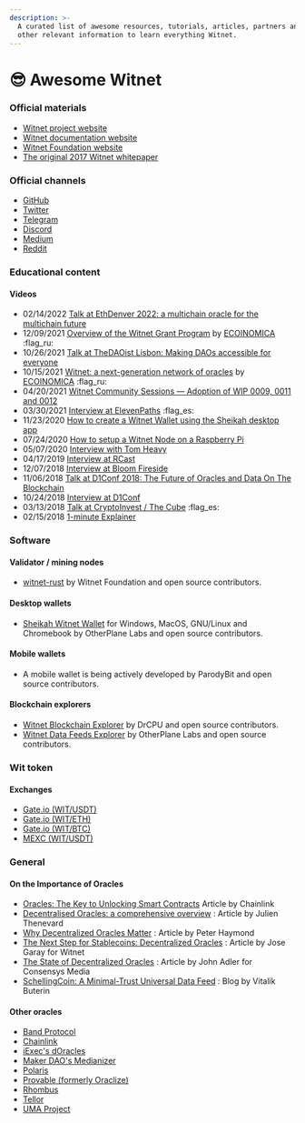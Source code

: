 ```yaml
---
description: >-
  A curated list of awesome resources, tutorials, articles, partners and many
  other relevant information to learn everything Witnet.
---
```


# 😎 Awesome Witnet

### Official materials

* [Witnet project website](https://witnet.io)
* [Witnet documentation website](https://docs.witnet.io)
* [Witnet Foundation website](https://witnet.foundation)
* [The original 2017 Witnet whitepaper](https://witnet.io/witnet-whitepaper.pdf)

### Official channels

* [GitHub](https://github.com/witnet)
* [Twitter](https://twitter.com/witnet\_io)
* [Telegram](https://t.me/witnetio)
* [Discord](https://discord.gg/X4uurfP)
* [Medium](https://medium.com/witnet)
* [Reddit](https://www.reddit.com/r/witnet/)

### Educational content

#### Videos

* 02/14/2022 [Talk at EthDenver 2022: a multichain oracle for the multichain future](https://www.youtube.com/watch?v=ly3U5KO9hyo)
* 12/09/2021 [Overview of the Witnet Grant Program](https://www.youtube.com/watch?v=Rpsa5mP2GnY) by [ECOINOMICA](https://www.youtube.com/channel/UCDBLwF1fOfllwKYcD9yG3ww) :flag\_ru:
* 10/26/2021 [Talk at TheDAOist Lisbon: Making DAOs accessible for everyone](https://www.youtube.com/watch?v=4508pbiKPQc)
* 10/15/2021 [Witnet: a next-generation network of oracles](https://www.youtube.com/watch?v=3AsbMAx81QY) by [ECOINOMICA](https://www.youtube.com/channel/UCDBLwF1fOfllwKYcD9yG3ww) :flag\_ru:
* 04/20/2021 [Witnet Community Sessions — Adoption of WIP 0009, 0011 and 0012](https://www.youtube.com/watch?v=KR0lV\_V1zw4)
* 03/30/2021 [Interview at ElevenPaths](https://www.youtube.com/watch?v=\_T-CLrlKmZc) :flag\_es:
* 11/23/2020 [How to create a Witnet Wallet using the Sheikah desktop app](https://www.youtube.com/watch?v=OO70kpwfHv0)
* 07/24/2020 [How to setup a Witnet Node on a Raspberry Pi](https://www.youtube.com/watch?v=He2vuLtFyns\&t=224s)
* 05/07/2020 [Interview with Tom Heavy](https://www.youtube.com/watch?v=43\_dto6TLJw)
* 04/17/2019 [Interview at RCast](https://www.youtube.com/watch?v=TpXB71NzXd4)
* 12/07/2018 [Interview at Bloom Fireside](https://www.youtube.com/watch?v=OQKcEPKcpRI)
* 11/06/2018 [Talk at D1Conf 2018: The Future of Oracles and Data On The Blockchain](https://www.youtube.com/watch?v=pv9wKodhPZg)
* 10/24/2018 [Interview at D1Conf](https://www.youtube.com/watch?v=s0\_Bwme-eHA\&t=108s)
* 03/13/2018 [Talk at CryptoInvest / The Cube](https://www.youtube.com/watch?v=VWEwpwtmHpA) :flag\_es:
* 02/15/2018 [1-minute Explainer](https://www.youtube.com/watch?v=wEtOiStvQoU)

### Software

#### Validator / mining nodes

* [witnet-rust](https://github.com/witnet/witnet-rust) by Witnet Foundation and open source contributors.

#### Desktop wallets

* [Sheikah Witnet Wallet](https://sheikah.app) for Windows, MacOS, GNU/Linux and Chromebook by OtherPlane Labs and open source contributors.

#### Mobile wallets

* A mobile wallet is being actively developed by ParodyBit and open source contributors.

#### Blockchain explorers

* [Witnet Blockchain Explorer](https://witnet.network) by DrCPU and open source contributors.
* [Witnet Data Feeds Explorer](https://feeds.witnet.io) by OtherPlane Labs and open source contributors.

### Wit token

#### Exchanges

* [Gate.io (WIT/USDT)](https://www.gate.io/trade/WIT\_USDT)
* [Gate.io (WIT/ETH)](https://www.gate.io/trade/WIT\_ETH)
* [Gate.io (WIT/BTC)](https://www.gate.io/trade/WIT\_BTC)
* [MEXC (WIT/USDT)](https://www.mexc.com/exchange/WIT\_USDT)

### General

#### On the Importance of Oracles

* [Oracles: The Key to Unlocking Smart Contracts](https://blog.chain.link/oracles-the-key-to-unlocking-smart-contracts/) Article by Chainlink
* [Decentralised Oracles: a comprehensive overview](https://medium.com/fabric-ventures/decentralised-oracles-a-comprehensive-overview-d3168b9a8841) : Article by Julien Thenevard
* [Why Decentralized Oracles Matter](https://medium.com/@peterhaymond/why-decentralized-oracles-matter-7920ad04ee37) : Article by Peter Haymond
* [The Next Step for Stablecoins: Decentralized Oracles](https://medium.com/witnet/the-next-step-for-stablecoins-decentralized-oracles-da12e0792fc) : Article by Jose Garay for Witnet
* [The State of Decentralized Oracles](https://media.consensys.net/the-state-of-decentralized-oracles-df45bf0dc51d) : Article by John Adler for Consensys Media
* [SchellingCoin: A Minimal-Trust Universal Data Feed](https://blog.ethereum.org/2014/03/28/schellingcoin-a-minimal-trust-universal-data-feed/) : Blog by Vitalik Buterin

#### Other oracles

* [Band Protocol](https://bandprotocol.com)
* [Chainlink](https://chain.link)
* [iExec's dOracles](https://iex.ec/decentralized-oracles/)
* [Maker DAO's Medianizer](https://developer.makerdao.com/feeds/)
* [Polaris](https://medium.com/marbleorg/introducing-polaris-ced195dd798e)
* [Provable (formerly Oraclize)](http://provable.xyz)
* [Rhombus](https://rhombus.network)
* [Tellor](https://tellor.io)
* [UMA Project](https://umaproject.org/optimistic-oracle.html)
